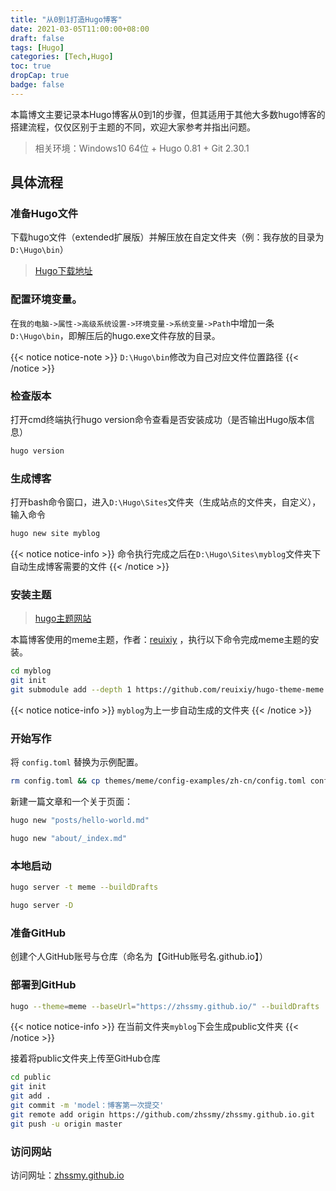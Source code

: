 ```yaml
---
title: "从0到1打造Hugo博客"
date: 2021-03-05T11:00:00+08:00
draft: false
tags: [Hugo]  
categories: [Tech,Hugo]
toc: true
dropCap: true
badge: false
---
```


本篇博文主要记录本Hugo博客从0到1的步骤，但其适用于其他大多数hugo博客的搭建流程，仅仅区别于主题的不同，欢迎大家参考并指出问题。

> 相关环境：Windows10 64位 + Hugo 0.81 + Git 2.30.1


## 具体流程

### 准备Hugo文件

下载hugo文件（extended扩展版）并解压放在自定文件夹（例：我存放的目录为`D:\Hugo\bin`）

> [Hugo下载地址](https://github.com/gohugoio/hugo/releases)

### 配置环境变量。

在`我的电脑->属性->高级系统设置->环境变量->系统变量->Path`中增加一条`D:\Hugo\bin`，即解压后的hugo.exe文件存放的目录。

{{< notice notice-note >}}
`D:\Hugo\bin`修改为自己对应文件位置路径
{{< /notice >}}

### 检查版本

打开cmd终端执行hugo version命令查看是否安装成功（是否输出Hugo版本信息）

```bash
hugo version
```

### 生成博客

打开bash命令窗口，进入`D:\Hugo\Sites`文件夹（生成站点的文件夹，自定义），输入命令

```bash
hugo new site myblog
```

{{< notice notice-info >}}
命令执行完成之后在`D:\Hugo\Sites\myblog`文件夹下自动生成博客需要的文件
{{< /notice >}}

### 安装主题

> [hugo主题网站](https://themes.gohugo.io/)

本篇博客使用的meme主题，作者：[reuixiy](https://io-oi.me) ，执行以下命令完成meme主题的安装。

```bash
cd myblog
git init
git submodule add --depth 1 https://github.com/reuixiy/hugo-theme-meme.git themes/meme
```

{{< notice notice-info >}}
`myblog`为上一步自动生成的文件夹
{{< /notice >}}

### 开始写作

将 `config.toml` 替换为示例配置。

```bash
rm config.toml && cp themes/meme/config-examples/zh-cn/config.toml config.toml
```

新建一篇文章和一个关于页面：

```bash
hugo new "posts/hello-world.md"
```
```bash
hugo new "about/_index.md"
```

### 本地启动

```bash
hugo server -t meme --buildDrafts
```

```bash
hugo server -D
```

### 准备GitHub

创建个人GitHub账号与仓库（命名为【GitHub账号名.github.io】）


### 部署到GitHub

```bash
hugo --theme=meme --baseUrl="https://zhssmy.github.io/" --buildDrafts
```
{{< notice notice-info >}}
在当前文件夹`myblog`下会生成public文件夹
{{< /notice >}}

接着将public文件夹上传至GitHub仓库

```bash
cd public
git init
git add .
git commit -m 'model：博客第一次提交'
git remote add origin https://github.com/zhssmy/zhssmy.github.io.git
git push -u origin master
```

### 访问网站

访问网址：[zhssmy.github.io](https://zhssmy.github.io)
